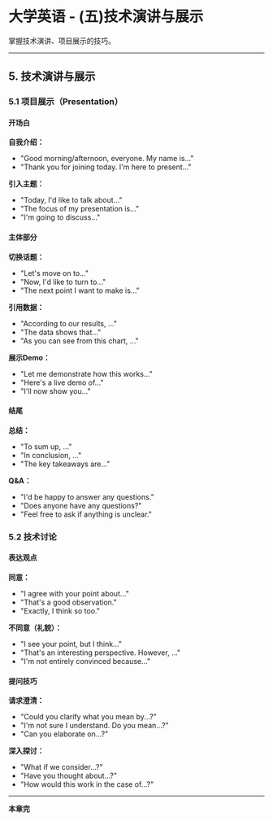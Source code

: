 # 大学英语 - (五)技术演讲与展示

掌握技术演讲、项目展示的技巧。

---

## 5. 技术演讲与展示

### 5.1 项目展示（Presentation）

#### 开场白

**自我介绍：**
- "Good morning/afternoon, everyone. My name is..."
- "Thank you for joining today. I'm here to present..."

**引入主题：**
- "Today, I'd like to talk about..."
- "The focus of my presentation is..."
- "I'm going to discuss..."

#### 主体部分

**切换话题：**
- "Let's move on to..."
- "Now, I'd like to turn to..."
- "The next point I want to make is..."

**引用数据：**
- "According to our results, ..."
- "The data shows that..."
- "As you can see from this chart, ..."

**展示Demo：**
- "Let me demonstrate how this works..."
- "Here's a live demo of..."
- "I'll now show you..."

#### 结尾

**总结：**
- "To sum up, ..."
- "In conclusion, ..."
- "The key takeaways are..."

**Q&A：**
- "I'd be happy to answer any questions."
- "Does anyone have any questions?"
- "Feel free to ask if anything is unclear."

### 5.2 技术讨论

#### 表达观点

**同意：**
- "I agree with your point about..."
- "That's a good observation."
- "Exactly, I think so too."

**不同意（礼貌）：**
- "I see your point, but I think..."
- "That's an interesting perspective. However, ..."
- "I'm not entirely convinced because..."

#### 提问技巧

**请求澄清：**
- "Could you clarify what you mean by...?"
- "I'm not sure I understand. Do you mean...?"
- "Can you elaborate on...?"

**深入探讨：**
- "What if we consider...?"
- "Have you thought about...?"
- "How would this work in the case of...?"

---

**本章完**